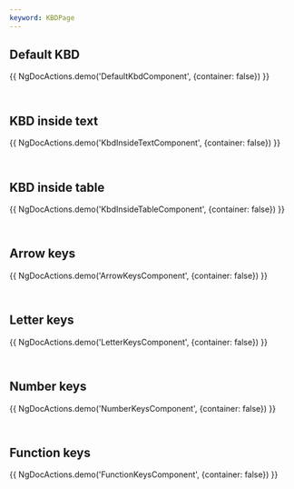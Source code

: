 ```yaml
---
keyword: KBDPage
---
```


## Default KBD

{{ NgDocActions.demo('DefaultKbdComponent', {container: false}) }}

```angular-html file="./default-kbd/default-kbd.component.html" group="DefaultKbdComponent" name="html"

```

```angular-ts file="./default-kbd/default-kbd.component.ts" group="DefaultKbdComponent" name="typescript"

```

## KBD inside text

{{ NgDocActions.demo('KbdInsideTextComponent', {container: false}) }}

```angular-html file="./kbd-inside-text/kbd-inside-text.component.html" group="KbdInsideTextComponent" name="html"

```

```angular-ts file="./kbd-inside-text/kbd-inside-text.component.ts" group="KbdInsideTextComponent" name="typescript"

```

## KBD inside table

{{ NgDocActions.demo('KbdInsideTableComponent', {container: false}) }}

```angular-html file="./kbd-inside-table/kbd-inside-table.component.html" group="KbdInsideTableComponent" name="html"

```

```angular-ts file="./kbd-inside-table/kbd-inside-table.component.ts" group="KbdInsideTableComponent" name="typescript"

```

## Arrow keys

{{ NgDocActions.demo('ArrowKeysComponent', {container: false}) }}

```angular-html file="./arrow-keys/arrow-keys.component.html" group="ArrowKeysComponent" name="html"

```

```angular-ts file="./arrow-keys/arrow-keys.component.ts" group="ArrowKeysComponent" name="typescript"

```

## Letter keys

{{ NgDocActions.demo('LetterKeysComponent', {container: false}) }}

```angular-html file="./letter-keys/letter-keys.component.html" group="LetterKeysComponent" name="html"

```

```angular-ts file="./letter-keys/letter-keys.component.ts" group="LetterKeysComponent" name="typescript"

```

## Number keys

{{ NgDocActions.demo('NumberKeysComponent', {container: false}) }}

```angular-html file="./number-keys/number-keys.component.html" group="NumberKeysComponent" name="html"

```

```angular-ts file="./number-keys/number-keys.component.ts" group="NumberKeysComponent" name="typescript"

```

## Function keys

{{ NgDocActions.demo('FunctionKeysComponent', {container: false}) }}

```angular-html file="./function-keys/function-keys.component.html" group="FunctionKeysComponent" name="html"

```

```angular-ts file="./function-keys/function-keys.component.ts" group="FunctionKeysComponent" name="typescript"

```
